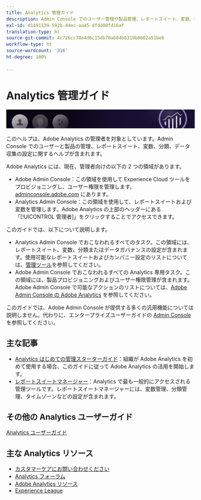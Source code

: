 ```yaml
---
title: Analytics 管理ガイド
description: Admin Console でのユーザー管理や製品管理、レポートスイート、変数、分類、データ収集の設定など、Adobe Analytics 管理者向けの管理ヘルプです。
exl-id: d1491139-592b-44ec-aa45-dfdd00f416af
translation-type: ht
source-git-commit: 4c726cc78e4d6c15db70ab04b0319b0602a51be6
workflow-type: ht
source-wordcount: '316'
ht-degree: 100%

---
```


# Analytics 管理ガイド

![バナー](/assets/doc_banner_admin.png)

このヘルプは、Adobe Analytics の管理者を対象としています。Admin Console でのユーザーと製品の管理、レポートスイート、変数、分類、データ収集の設定に関するヘルプが含まれます。 

Adobe Analytics には、現在、管理者向けの以下の 2 つの領域があります。

* Adobe Admin Console：この領域を使用して Experience Cloud ツールをプロビジョニングし、ユーザー権限を管理します。[adminconsole.adobe.com](https://adminconsole.adobe.com) にあります。
* Analytics Admin Console：この領域を使用して、レポートスイートおよび変数を管理します。Adobe Analytics の上部のヘッダーにある「[!UICONTROL 管理者]」をクリックすることでアクセスできます。

このガイドでは、以下について説明します。

* Analytics Admin Console でおこなわれるすべてのタスク。この領域には、レポートスイート、変数、分類またはデータガバナンスの設定が含まれます。使用可能なレポートスイートおよびカンパニー設定のリストについては、[管理ツール](admin/c-admin-tools.md)を参照してください。
* Adobe Admin Console でおこなわれるすべての Analytics 専用タスク。この領域には、製品プロビジョニングおよびユーザー権限管理が含まれます。Adobe Admin Console で可能なアクションのリストについては、[Adobe Admin Console の Adobe Analytics](admin-console/home.md) を参照してください。

このガイドでは、Adobe Admin Console が提供する多くの汎用機能については説明しません。代わりに、エンタープライズユーザーガイドの [Admin Console](https://helpx.adobe.com/jp/enterprise/using/admin-console.html) を参照してください。

## 主な記事

* [Analytics はじめての管理スターターガイド](admin-console/first-admin-guide.md)：組織が Adobe Analytics を初めて使用する場合、このガイドに従って Adobe Analytics の活用を開始します。
* [レポートスイートマネージャー](c-manage-report-suites/report-suites-admin.md)：Analytics で最も一般的にアクセスされる管理ツールです。レポートスイートマネージャーには、変数管理、分類管理、タイムゾーンなどの設定が含まれます。

## その他の Analytics ユーザーガイド

[Analytics ユーザーガイド](/help/landing/home.md)

## 主な Analytics リソース

* [カスタマーケアにお問い合わせください](https://helpx.adobe.com/jp/contact/enterprise-support.ec.html)
* [Analytics フォーラム](https://forums.adobe.com/community/experience-cloud/analytics-cloud/analytics)
* [Adobe Analytics リソース](https://forums.adobe.com/message/10660755)
* [Experience League](https://landing.adobe.com/experience-league/)
